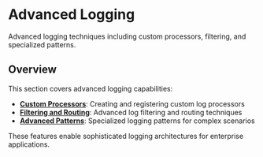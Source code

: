 # Advanced Logging

Advanced logging techniques including custom processors, filtering, and specialized patterns.

## Overview  

This section covers advanced logging capabilities:

- **[Custom Processors](processors.md)**: Creating and registering custom log processors
- **[Filtering and Routing](filtering.md)**: Advanced log filtering and routing techniques
- **[Advanced Patterns](patterns.md)**: Specialized logging patterns for complex scenarios

These features enable sophisticated logging architectures for enterprise applications.